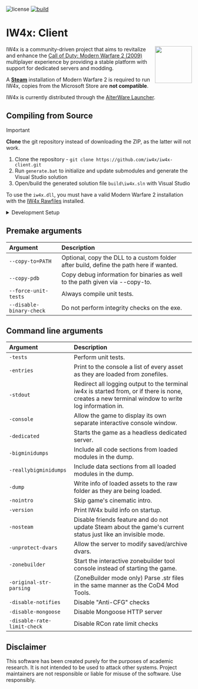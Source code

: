 ![license](https://img.shields.io/github/license/iw4x/iw4x-client.svg)
[![build](https://github.com/iw4x/iw4x-client/actions/workflows/build.yml/badge.svg?branch=develop)](https://github.com/iw4x/iw4x-client/actions)

# IW4x: Client

<img src=".github/assets/readme/icon.png" align="right" width="100" height="100">

IW4x is a community-driven project that aims to revitalize and enhance the [Call of Duty: Modern Warfare 2 (2009)](https://store.steampowered.com/app/10180/Call_of_Duty_Modern_Warfare_2_2009/) multiplayer experience by providing a stable platform with support for dedicated servers and modding.

A [__Steam__](https://store.steampowered.com/app/10180/Call_of_Duty_Modern_Warfare_2_2009/) installation of Modern Warfare 2 is required to run IW4x, copies from the Microsoft Store are **not compatible**.

IW4x is currently distributed through the [AlterWare Launcher](https://github.com/mxve/alterware-launcher).

## Compiling from Source

> [!IMPORTANT]
> **Clone** the git repository instead of downloading the ZIP, as the latter will not work.

1. Clone the repository - `git clone https://github.com/iw4x/iw4x-client.git`
2. Run `generate.bat` to initialize and update submodules and generate the Visual Studio solution
3. Open/build the generated solution file `build\iw4x.sln` with Visual Studio

To use the `iw4x.dll`, you must have a valid Modern Warfare 2 installation with the [IW4x Rawfiles](https://github.com/iw4x/iw4x-rawfiles) installed.

<details>
<summary>Development Setup</summary>

### Build to MW2 Directory

1. Right-click the IW4x solution in Visual Studio
2. Select Properties
3. Set the output directory to your MW2 install path

![](.github/assets/readme/output_directory.png)

### Setup Debugger

1. Right-click the IW4x solution in Visual Studio
2. Select Properties
3. Select Debugging
4. Set the Command value to the path of your `iw4x.exe` inside your MW2 game files

> Tip:
> - Switch to Windowed mode in-game, as breakpoints will lock the window.
> - Pressing `F5` will launch the game and attach the debugger.
> - The default hotkey for stopping the debugger is `Shift+F5`.

![](.github/assets/readme/debug_command.png)
</details>

## Premake arguments

| Argument                    | Description                                    |
|:----------------------------|:-----------------------------------------------|
| `--copy-to=PATH`            | Optional, copy the DLL to a custom folder after build, define the path here if wanted. |
| `--copy-pdb`                | Copy debug information for binaries as well to the path given via --copy-to. |
| `--force-unit-tests`        | Always compile unit tests.                     |
| `--disable-binary-check`    | Do not perform integrity checks on the exe. |

## Command line arguments

| Argument                | Description                                    |
|:------------------------|:-----------------------------------------------|
| `-tests`                | Perform unit tests.                            |
| `-entries`              | Print to the console a list of every asset as they are loaded from zonefiles. |
| `-stdout`               | Redirect all logging output to the terminal iw4x is started from, or if there is none, creates a new terminal window to write log information in. |
| `-console`              | Allow the game to display its own separate interactive console window. |
| `-dedicated`            | Starts the game as a headless dedicated server. |
| `-bigminidumps`         | Include all code sections from loaded modules in the dump. |
| `-reallybigminidumps`   | Include data sections from all loaded modules in the dump. |
| `-dump`                 | Write info of loaded assets to the raw folder as they are being loaded. |
| `-nointro`              | Skip game's cinematic intro.                   |
| `-version`              | Print IW4x build info on startup.              |
| `-nosteam`              | Disable friends feature and do not update Steam about the game's current status just like an invisible mode. |
| `-unprotect-dvars`      | Allow the server to modify saved/archive dvars. |
| `-zonebuilder`          | Start the interactive zonebuilder tool console instead of starting the game. |
| `-original-str-parsing` | (ZoneBuilder mode only) Parse .str files in the same manner as the CoD4 Mod Tools. |
| `-disable-notifies`     | Disable "Anti-CFG" checks |
| `-disable-mongoose`     | Disable Mongoose HTTP server |
| `-disable-rate-limit-check` | Disable RCon rate limit checks |

## Disclaimer

This software has been created purely for the purposes of
academic research. It is not intended to be used to attack
other systems. Project maintainers are not responsible or
liable for misuse of the software. Use responsibly.
